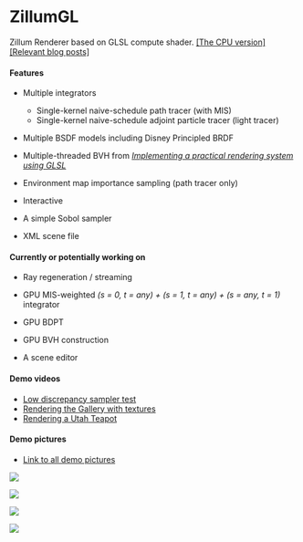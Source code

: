 # ZillumGL

Zillum Renderer based on GLSL compute shader. [[The CPU version]](https://github.com/HummaWhite/Zillum) [[Relevant blog posts]](https://hummawhite.github.io/posts)

#### Features

- Multiple integrators
  - Single-kernel naive-schedule path tracer (with MIS)
  - Single-kernel naive-schedule adjoint particle tracer (light tracer)

- Multiple BSDF models including Disney Principled BRDF
- Multiple-threaded BVH from [*Implementing a practical rendering system using GLSL*](https://cs.uwaterloo.ca/~thachisu/tdf2015.pdf#:~:text=Multiple-threaded%20BVH%20%28MTBVH%29%20%E2%80%A2Prepare%20threaded%20BVHs%20for%20six,%E2%80%A2Need%20to%20add%20only%20%E2%80%9Chit%E2%80%9D%20and%20%E2%80%9Cmiss%E2%80%9D%20links)
- Environment map importance sampling (path tracer only)
- Interactive
- A simple Sobol sampler
- XML scene file

#### Currently or potentially working on

- Ray regeneration / streaming
- GPU MIS-weighted *(s = 0, t = any) + (s = 1, t = any) + (s = any, t = 1)* integrator
- GPU BDPT

- GPU BVH construction
- A scene editor

#### Demo videos

- [Low discrepancy sampler test](https://youtu.be/pjfcD8fYfQg)
- [Rendering the Gallery with textures](https://youtu.be/TGbwSyqxKvY)
- [Rendering a Utah Teapot](https://youtu.be/HNXanaqzhgQ)

#### Demo pictures

- [Link to all demo pictures](https://hummawhite.github.io/gallery)

![](https://hummawhite.github.io/img/sponza.png)

![](https://hummawhite.github.io/img/car1.png)

![](https://hummawhite.github.io/img/rungholt.png)

![](https://hummawhite.github.io/img/mitsuba2.png)

